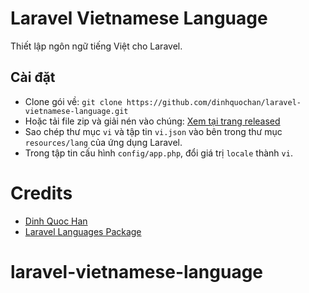 # Laravel Vietnamese Language

Thiết lập ngôn ngữ tiếng Việt cho Laravel.

## Cài đặt

- Clone gói về: `git clone https://github.com/dinhquochan/laravel-vietnamese-language.git`
- Hoặc tải file zip và giải nén vào chúng: [Xem tại trang released](https://github.com//dinhquochan/laravel-vietnamese-language/releases)
- Sao chép thư mục `vi` và tập tin `vi.json` vào bên trong thư mục `resources/lang` của ứng dụng Laravel.
- Trong tập tin cấu hình `config/app.php`, đổi giá trị `locale` thành `vi`.

# Credits

- [Dinh Quoc Han](https://github.com/dinhquochan)
- [Laravel Languages Package](https://github.com/Laravel-Lang/lang)
# laravel-vietnamese-language

